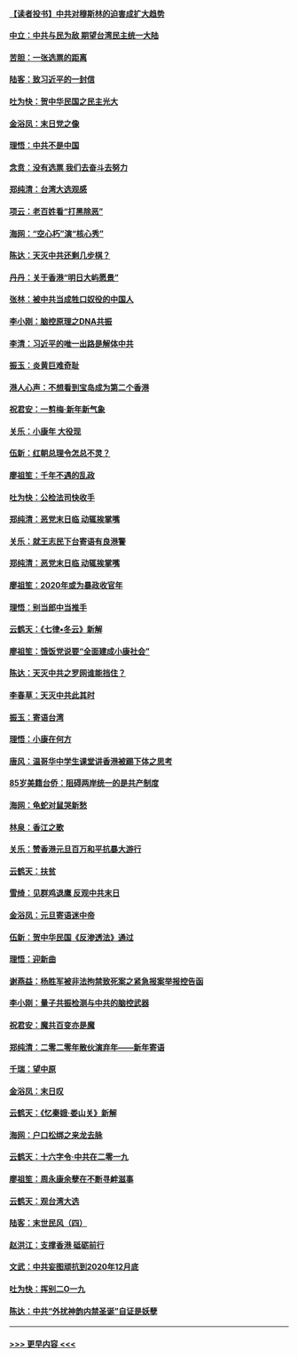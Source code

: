 #### [【读者投书】中共对穆斯林的迫害成扩大趋势](../pages/nsc993/n11791371.md?t=01150031) 
#### [中立：中共与民为敌 期望台湾民主统一大陆](../pages/nsc993/n11790392.md?t=01150031) 
#### [苦胆：一张选票的距离](../pages/nsc993/n11788914.md?t=01150031) 
#### [陆客：致习近平的一封信](../pages/nsc993/n11788867.md?t=01150031) 
#### [吐为快：贺中华民国之民主光大](../pages/nsc993/n11788618.md?t=01150031) 
#### [金浴凤：末日党之像](../pages/nsc993/n11787475.md?t=01150031) 
#### [理悟：中共不是中国](../pages/nsc993/n11787463.md?t=01150031) 
#### [念贲：没有选票  我们去奋斗去努力](../pages/nsc993/n11787398.md?t=01150031) 
#### [郑纯清：台湾大选观感](../pages/nsc993/n11786210.md?t=01150031) 
#### [项云：老百姓看“打黑除恶”](../pages/nsc993/n11785398.md?t=01150031) 
#### [海网：“空心朽”演“核心秀”](../pages/nsc993/n11783874.md?t=01150031) 
#### [陈达：天灭中共还剩几步棋？](../pages/nsc993/n11783719.md?t=01150031) 
#### [丹丹：关于香港“明日大屿愿景”](../pages/nsc993/n11783273.md?t=01150031) 
#### [张林：被中共当成牲口奴役的中国人](../pages/nsc993/n11782397.md?t=01150031) 
#### [李小刚：脑控原理之DNA共振](../pages/nsc993/n11780962.md?t=01150031) 
#### [李清：习近平的唯一出路是解体中共](../pages/nsc993/n11780866.md?t=01150031) 
#### [振玉：炎黄巨难奇耻](../pages/nsc993/n11779632.md?t=01150031) 
#### [港人心声：不想看到宝岛成为第二个香港](../pages/nsc993/n11778817.md?t=01150031) 
#### [祝君安：一剪梅‧新年新气象](../pages/nsc993/n11776340.md?t=01150031) 
#### [关乐：小康年 大役现](../pages/nsc993/n11774213.md?t=01150031) 
#### [伍新：红朝总理令怎总不灵？](../pages/nsc993/n11770813.md?t=01150031) 
#### [廖祖笙：千年不遇的乱政](../pages/nsc993/n11770373.md?t=01150031) 
#### [吐为快：公检法司快收手](../pages/nsc993/n11770359.md?t=01150031) 
#### [郑纯清：恶党末日临 动辄挨掌嘴](../pages/nsc993/n11769912.md?t=01150031) 
#### [关乐：就王志民下台寄语有良港警](../pages/nsc993/n11769903.md?t=01150031) 
#### [郑纯清：恶党末日临 动辄挨掌嘴](../pages/nsc993/n11769356.md?t=01150031) 
#### [廖祖笙：2020年或为暴政收官年](../pages/nsc993/n11768216.md?t=01150031) 
#### [理悟：别当郎中当推手](../pages/nsc993/n11768243.md?t=01150031) 
#### [云鹤天：《七律▪冬云》新解](../pages/nsc993/n11768204.md?t=01150031) 
#### [廖祖笙：饿饭党说要“全面建成小康社会”](../pages/nsc993/n11767482.md?t=01150031) 
#### [陈达：天灭中共之罗网谁能挡住？](../pages/nsc993/n11767465.md?t=01150031) 
#### [李春草：天灭中共此其时](../pages/nsc993/n11767452.md?t=01150031) 
#### [振玉：寄语台湾](../pages/nsc993/n11767432.md?t=01150031) 
#### [理悟：小康在何方](../pages/nsc993/n11767394.md?t=01150031) 
#### [唐风：温哥华中学生课堂讲香港被踢下体之思考](../pages/nsc993/n11766848.md?t=01150031) 
#### [85岁美籍台侨：阻碍两岸统一的是共产制度](../pages/nsc993/n11765043.md?t=01150031) 
#### [海网：龟蛇对鼠哭新愁](../pages/nsc993/n11764895.md?t=01150031) 
#### [林泉：香江之歌](../pages/nsc993/n11764415.md?t=01150031) 
#### [关乐：赞香港元旦百万和平抗暴大游行](../pages/nsc993/n11764382.md?t=01150031) 
#### [云鹤天：扶贫](../pages/nsc993/n11764245.md?t=01150031) 
#### [雪绮：见群鸡退鹰  反观中共末日](../pages/nsc993/n11762112.md?t=01150031) 
#### [金浴凤：元旦寄语迷中帝](../pages/nsc993/n11761788.md?t=01150031) 
#### [伍新：贺中华民国《反渗透法》通过](../pages/nsc993/n11761994.md?t=01150031) 
#### [理悟：迎新曲](../pages/nsc993/n11761152.md?t=01150031) 
#### [谢燕益：杨胜军被非法拘禁致死案之紧急报案举报控告函](../pages/nsc993/n11756134.md?t=01150031) 
#### [李小刚：量子共振检测与中共的脑控武器](../pages/nsc993/n11754518.md?t=01150031) 
#### [祝君安：魔共百变亦是魔](../pages/nsc993/n11754469.md?t=01150031) 
#### [郑纯清：二零二零年散伙演弃年——新年寄语](../pages/nsc993/n11754195.md?t=01150031) 
#### [千瑞：望中原](../pages/nsc993/n11754159.md?t=01150031) 
#### [金浴凤：末日叹](../pages/nsc993/n11752359.md?t=01150031) 
#### [云鹤天：《忆秦娥‧娄山关》新解](../pages/nsc993/n11752348.md?t=01150031) 
#### [海网：户口松绑之来龙去脉](../pages/nsc993/n11752328.md?t=01150031) 
#### [云鹤天：十六字令‧中共在二零一九](../pages/nsc993/n11752305.md?t=01150031) 
#### [廖祖笙：周永康余孽在不断寻衅滋事](../pages/nsc993/n11751013.md?t=01150031) 
#### [云鹤天：观台湾大选](../pages/nsc993/n11751007.md?t=01150031) 
#### [陆客：末世民风（四）](../pages/nsc993/n11749203.md?t=01150031) 
#### [赵洪江：支撑香港 砥砺前行](../pages/nsc993/n11748482.md?t=01150031) 
#### [文武：中共妄图顽抗到2020年12月底](../pages/nsc993/n11748446.md?t=01150031) 
#### [吐为快：挥别二O一九](../pages/nsc993/n11748411.md?t=01150031) 
#### [陈达：中共“外扰神韵内禁圣诞”自证是妖孽](../pages/nsc993/n11748226.md?t=01150031) 

----
#### [ >>> 更早内容 <<< ](../indexes/nsc993-earlier.md)
